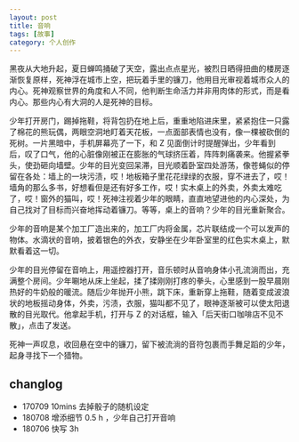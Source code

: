 ```yaml
---
layout: post
title: 音响
tags: [故事]
category: 个人创作
---
```


黑夜从大地升起，夏日蝉鸣捅破了天空，露出点点星光，被烈日晒得扭曲的楼房逐渐恢复原样，死神浮在城市上空，把玩着手里的镰刀，他用目光审视着城市众人的内心。死神观察世界的角度和人不同，他判断生命活力并非用肉体的形式，而是看内心。那些内心有大洞的人是死神的目标。

少年打开房门，踢掉拖鞋，将背包扔在地上后，重重地陷进床里，紧紧抱住一只露了棉花的熊玩偶，两眼空洞地盯着天花板，一点面部表情也没有，像一棵被砍倒的死树。一片黑暗中，手机屏幕亮了一下，和 Z 见面倒计时提醒弹出，少年看到后，叹了口气，他的心脏像刚被正在膨胀的气球挤压着，阵阵刺痛袭来。他握紧拳头，使劲砸向墙壁。少年的目光变回呆滞，目光顺着卧室四处游荡，像苍蝇似的停留在各处：墙上的一块污渍，哎！地板箱子里花花绿绿的衣服，穿不进去了，哎！墙角的那么多书，好想看但是还有好多工作，哎！实木桌上的外卖，外卖太难吃了，哎！窗外的猫叫，哎！死神注视着少年的眼睛，直直地望进他的内心深处，为自己找对了目标而兴奋地挥动着镰刀。等等，桌上的音响？少年的目光重新聚合。

少年的音响是某个加工厂造出来的，加工厂内将金属，芯片联结成一个可以发声的物体。水滴状的音响，披着银色的外衣，安静坐在少年卧室里的红色实木桌上，默默看着这一切。

少年的目光停留在音响上，用遥控器打开，音乐顿时从音响身体小孔流淌而出，充满整个房间。少年唰地从床上坐起，揉了揉刚刚打疼的拳头，心里感到一股早晨刚热好的牛奶般的暖流。随后少年抛开小熊，跳下床，重新穿上拖鞋，随着变成波浪状的地板摇动身体，外卖，污渍，衣服，猫叫都不见了，眼神逐渐被可以使太阳退散的目光取代。他拿起手机，打开与 Z 的对话框，输入「后天街口咖啡店不见不散」，点击了发送。

死神一声叹息，收回悬在空中的镰刀，留下被流淌的音符包裹而手舞足蹈的少年，起身寻找下一个猎物。


## changlog
- 170709 10mins 去掉骰子的随机设定
- 180708 增添细节 0.5 h ，少年自己打开音响
- 180706 快写 3h
